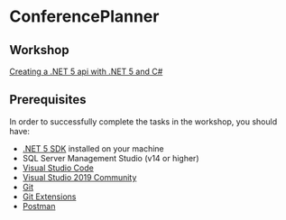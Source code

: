 # ConferencePlanner
## Workshop
[Creating a .NET 5 api with .NET 5 and C#](https://www.notion.so/acapatina/NET-Workshop-5707df39aef24b0eb11b8bbae42b0a82) 

## Prerequisites
In order to successfully complete the tasks in the workshop, you should have:

- [.NET 5 SDK](https://dotnet.microsoft.com/download/dotnet/5.0) installed on your machine
- SQL Server Management Studio (v14 or higher)
- [Visual Studio Code](https://code.visualstudio.com/download)
- [Visual Studio 2019 Community](https://visualstudio.microsoft.com/vs/community/)
- [Git](https://git-scm.com/download/win)
- [Git Extensions](https://github.com/gitextensions/gitextensions/releases)
- [Postman](https://www.postman.com/)